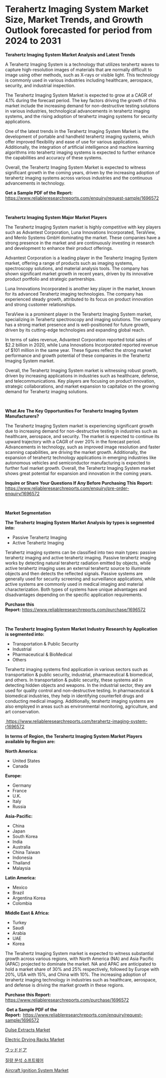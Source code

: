 <p><h1>Terahertz Imaging System Market Size, Market Trends, and Growth Outlook forecasted for period from 2024 to 2031</h1></p><p><strong>Terahertz Imaging System Market Analysis and Latest Trends</strong></p>
<p><p>A Terahertz Imaging System is a technology that utilizes terahertz waves to capture high-resolution images of materials that are normally difficult to image using other methods, such as X-rays or visible light. This technology is commonly used in various industries including healthcare, aerospace, security, and industrial inspection.</p><p>The Terahertz Imaging System Market is expected to grow at a CAGR of 4.1% during the forecast period. The key factors driving the growth of this market include the increasing demand for non-destructive testing solutions in various industries, technological advancements in terahertz imaging systems, and the rising adoption of terahertz imaging systems for security applications.</p><p>One of the latest trends in the Terahertz Imaging System Market is the development of portable and handheld terahertz imaging systems, which offer improved flexibility and ease of use for various applications. Additionally, the integration of artificial intelligence and machine learning algorithms into terahertz imaging systems is expected to further enhance the capabilities and accuracy of these systems.</p><p>Overall, the Terahertz Imaging System Market is expected to witness significant growth in the coming years, driven by the increasing adoption of terahertz imaging systems across various industries and the continuous advancements in technology.</p></p>
<p><strong>Get a Sample PDF of the Report:&nbsp;</strong> <a href="https://www.reliableresearchreports.com/enquiry/request-sample/1696572">https://www.reliableresearchreports.com/enquiry/request-sample/1696572</a></p>
<p>&nbsp;</p>
<p><strong>Terahertz Imaging System Major Market Players</strong></p>
<p><p>The Terahertz Imaging System market is highly competitive with key players such as Advantest Corporation, Luna Innovations Incorporated, TeraView, and Menlo Systems GmbH dominating the market. These companies have a strong presence in the market and are continuously investing in research and development to enhance their product offerings.</p><p>Advantest Corporation is a leading player in the Terahertz Imaging System market, offering a range of products such as imaging systems, spectroscopy solutions, and material analysis tools. The company has shown significant market growth in recent years, driven by its innovative product portfolio and strategic partnerships.</p><p>Luna Innovations Incorporated is another key player in the market, known for its advanced Terahertz imaging technologies. The company has experienced steady growth, attributed to its focus on product innovation and strong customer relationships.</p><p>TeraView is a prominent player in the Terahertz Imaging System market, specializing in Terahertz spectroscopy and imaging solutions. The company has a strong market presence and is well-positioned for future growth, driven by its cutting-edge technologies and expanding global reach.</p><p>In terms of sales revenue, Advantest Corporation reported total sales of $2.2 billion in 2020, while Luna Innovations Incorporated reported revenue of $101 million in the same year. These figures reflect the strong market performance and growth potential of these companies in the Terahertz Imaging System market.</p><p>Overall, the Terahertz Imaging System market is witnessing robust growth, driven by increasing applications in industries such as healthcare, defense, and telecommunications. Key players are focusing on product innovation, strategic collaborations, and market expansion to capitalize on the growing demand for Terahertz imaging solutions.</p></p>
<p>&nbsp;</p>
<p><strong>What Are The Key Opportunities For Terahertz Imaging System Manufacturers?</strong></p>
<p><p>The Terahertz Imaging System market is experiencing significant growth due to increasing demand for non-destructive testing in industries such as healthcare, aerospace, and security. The market is expected to continue its upward trajectory with a CAGR of over 20% in the forecast period. Advancements in technology, such as improved image resolution and faster scanning capabilities, are driving the market growth. Additionally, the expansion of terahertz technology applications in emerging industries like autonomous vehicles and semiconductor manufacturing is expected to further fuel market growth. Overall, the Terahertz Imaging System market shows great potential for expansion and innovation in the coming years.</p></p>
<p><strong>Inquire or Share Your Questions If Any Before Purchasing This Report:</strong> <a href="https://www.reliableresearchreports.com/enquiry/pre-order-enquiry/1696572">https://www.reliableresearchreports.com/enquiry/pre-order-enquiry/1696572</a></p>
<p>&nbsp;</p>
<p><strong>Market Segmentation</strong></p>
<p><strong>The Terahertz Imaging System Market Analysis by types is segmented into:</strong></p>
<p><ul><li>Passive Terahertz Imaging</li><li>Active Terahertz Imaging</li></ul></p>
<p><p>Terahertz imaging systems can be classified into two main types: passive terahertz imaging and active terahertz imaging. Passive terahertz imaging works by detecting natural terahertz radiation emitted by objects, while active terahertz imaging uses an external terahertz source to illuminate objects and then detects the reflected signals. Passive systems are generally used for security screening and surveillance applications, while active systems are commonly used in medical imaging and material characterization. Both types of systems have unique advantages and disadvantages depending on the specific application requirements.</p></p>
<p><strong>Purchase this Report:&nbsp;</strong><a href="https://www.reliableresearchreports.com/purchase/1696572">https://www.reliableresearchreports.com/purchase/1696572</a></p>
<p>&nbsp;</p>
<p><strong>The Terahertz Imaging System Market Industry Research by Application is segmented into:</strong></p>
<p><ul><li>Transportation & Public Security</li><li>Industrial</li><li>Pharmaceutical & BioMedical</li><li>Others</li></ul></p>
<p><p>Terahertz imaging systems find application in various sectors such as transportation & public security, industrial, pharmaceutical & biomedical, and others. In transportation & public security, these systems aid in detecting hidden objects and weapons. In the industrial sector, they are used for quality control and non-destructive testing. In pharmaceutical & biomedical industries, they help in identifying counterfeit drugs and conducting medical imaging. Additionally, terahertz imaging systems are also employed in areas such as environmental monitoring, agriculture, and art conservation.</p></p>
<p><a href="https://www.reliableresearchreports.com/terahertz-imaging-system-r1696572">&nbsp;https://www.reliableresearchreports.com/terahertz-imaging-system-r1696572</a></p>
<p><strong>In terms of Region, the Terahertz Imaging System Market Players available by Region are:</strong></p>
<p>
    <p> <strong> North America: </strong>
        <ul>
            <li>United States</li>
            <li>Canada</li>
        </ul>
        </p> 
    <p> <strong> Europe: </strong>
        <ul>
            <li>Germany</li>
            <li>France</li>
            <li>U.K.</li>
            <li>Italy</li>
            <li>Russia</li>
        </ul>
        </p> 
    <p> <strong> Asia-Pacific: </strong>
        <ul>
            <li>China</li>
            <li>Japan</li>
            <li>South Korea</li>
            <li>India</li>
            <li>Australia</li>
            <li>China Taiwan</li>
            <li>Indonesia</li>
            <li>Thailand</li>
            <li>Malaysia</li>
        </ul>
        </p> 
    <p> <strong> Latin America: </strong>
        <ul>
            <li>Mexico</li>
            <li>Brazil</li>
            <li>Argentina Korea</li>
            <li>Colombia</li>
        </ul>
        </p> 
    <p> <strong> Middle East & Africa: </strong>
        <ul>
            <li>Turkey</li>
            <li>Saudi</li>
            <li>Arabia</li>
            <li>UAE</li>
            <li>Korea</li>
        </ul>
    </p>
    </p>
<p><p>The Terahertz Imaging System market is expected to witness substantial growth across various regions, with North America (NA) and Asia Pacific (APAC) projected to dominate the market. NA and APAC are anticipated to hold a market share of 30% and 25% respectively, followed by Europe with 20%, USA with 15%, and China with 10%. The increasing adoption of terahertz imaging technology in industries such as healthcare, aerospace, and defense is driving the market growth in these regions.</p></p>
<p><strong>Purchase this Report: </strong><a href="https://www.reliableresearchreports.com/purchase/1696572">https://www.reliableresearchreports.com/purchase/1696572</a></p>
<p>&nbsp;<strong>Get a Sample PDF of the Report:&nbsp;&nbsp;</strong><a href="https://www.reliableresearchreports.com/enquiry/request-sample/1696572">https://www.reliableresearchreports.com/enquiry/request-sample/1696572</a></p>
<p><strong></strong></p>
<p><p><a href="https://github.com/singletonthaxterkelliehr2df/Market-Research-Report-List-2/blob/main/dulse-extracts-market.md">Dulse Extracts Market</a></p><p><a href="https://issuu.com/reportprime-2/docs/electric-drying-racks-market-size-2030.pptx">Electric Drying Racks Market</a></p><p><a href="https://github.com/oqxogxyvqe90775/Market-Research-Report-List-2/blob/main/897762765451.md">ウッドドア</a></p><p><a href="https://medium.com/@kylearson6756sfvf/%EC%A7%88%EB%9F%89-%EB%B6%84%EC%84%9D-%EC%86%8C%ED%94%84%ED%8A%B8%EC%9B%A8%EC%96%B4-%EC%8B%9C%EC%9E%A5-%EC%8B%9C%EC%9E%A5-cagr-%EC%8B%9C%EC%9E%A5-%EB%8F%99%ED%96%A5-%EB%B0%8F-%EC%84%B1%EC%9E%A5-%EC%A0%84%EB%9E%B5%EC%97%90-%EB%8C%80%ED%95%9C-%ED%86%B5%EC%B0%B0%EB%A0%A5-0bd417cf4dd0">질량 분석 소프트웨어</a></p><p><a href="https://www.linkedin.com/pulse/aircraft-ignition-system-market-trends-forecast-competitive-kp2ne">Aircraft Ignition System Market</a></p></p>